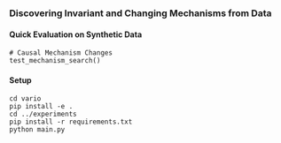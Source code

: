 ### Discovering Invariant and Changing Mechanisms from Data



#### Quick Evaluation on Synthetic Data
```
# Causal Mechanism Changes
test_mechanism_search()
```

#### Setup
```
cd vario
pip install -e .
cd ../experiments
pip install -r requirements.txt
python main.py
```
